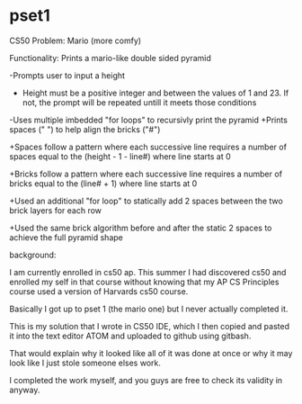 # pset1
CS50 Problem: Mario (more comfy) 

Functionality: Prints a mario-like double sided pyramid

-Prompts user to input a height
  + Height must be a positive integer and between the values of 1 and 23.
  If not, the prompt will be repeated untill it meets those conditions
  
  
  
-Uses multiple imbedded "for loops" to recursivly print the pyramid
  +Prints spaces (" ") to help align the bricks ("#")
  
  +Spaces follow a pattern where each successive line requires a number of
  spaces equal to the (height - 1 - line#) where line starts at 0
  
  +Bricks follow a pattern where each successive line requires a number of
  bricks equal to the (line# + 1) where line starts at 0
  
  +Used an additional "for loop" to statically add 2 spaces between the two
  brick layers for each row
  
  +Used the same brick algorithm before and after the static 2 spaces to
  achieve the full pyramid shape






background:

I am currently enrolled in cs50 ap. This summer I had discovered cs50 and enrolled my self in that course without knowing that 
my AP CS Principles course used a version of Harvards cs50 course.

Basically I got up to pset 1 (the mario one) but I never actually completed it.

This is my solution that I wrote in CS50 IDE, which I then copied and pasted it into the text editor ATOM and uploaded to 
github using gitbash.

That would explain why it looked like all of it was done at once or why it may look like I just stole someone elses work.

I completed the work myself, and you guys are free to check its validity in anyway.
